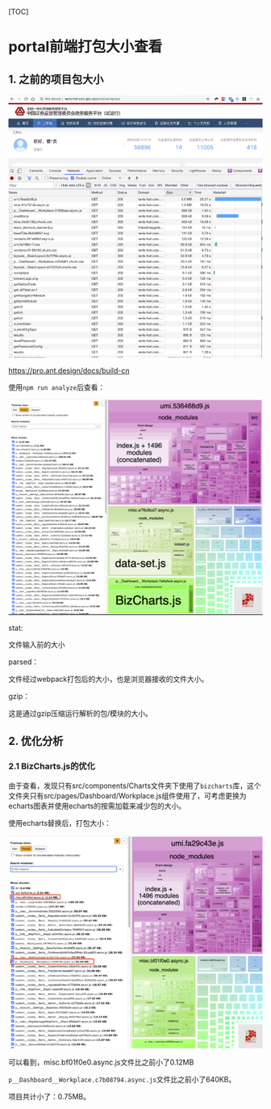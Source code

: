 [TOC]



# portal前端打包大小查看



## 1. 之前的项目包大小

![](./img/021-build.png)



https://pro.ant.design/docs/build-cn

使用`npm run analyze`后查看：

![](./img/022-build.png)

stat:

文件输入前的大小

parsed：

文件经过webpack打包后的大小，也是浏览器接收的文件大小。

gzip：

这是通过gzip压缩运行解析的包/模块的大小。



## 2. 优化分析

### 2.1 BizCharts.js的优化

由于查看，发现只有src/components/Charts文件夹下使用了`bizcharts`库，这个文件夹只有src/pages/Dashboard/Workplace.js组件使用了，可考虑更换为echarts图表并使用echarts的按需加载来减少包的大小。

使用echarts替换后，打包大小：

![](./img/023-build.png)

可以看到，misc.bf01f0e0.async.js文件比之前小了0.12MB

`p__Dashboard__Workplace.c7b08794.async.js`文件比之前小了640KB。

项目共计小了：0.75MB。

